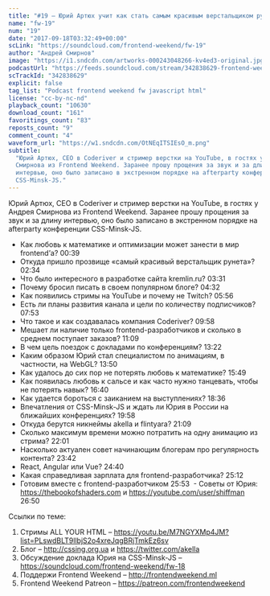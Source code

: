 ```yaml
---
title: "#19 – Юрий Артюх учит как стать самым красивым верстальщиком рунета"
name: "fw-19"
num: "19"
date: "2017-09-18T03:32:49+00:00"
scLink: "https://soundcloud.com/frontend-weekend/fw-19"
author: "Андрей Смирнов"
image: "https://i1.sndcdn.com/artworks-000243048266-kv4ed3-original.jpg"
podcastUrl: "https://feeds.soundcloud.com/stream/342838629-frontend-weekend-fw-19.m4a"
scTrackId: "342838629"
explicit: false
tag_list: "Podcast frontend weekend fw javascript html"
license: "cc-by-nc-nd"
playback_count: "10630"
download_count: "161"
favoritings_count: "83"
reposts_count: "9"
comment_count: "4"
waveform_url: "https://w1.sndcdn.com/OtNEqITSIEsO_m.png"
subtitle:
  "Юрий Артюх, CEO в Coderiver и стример верстки на YouTube, в гостях у Андрея
  Смирнова из Frontend Weekend. Заранее прошу прощения за звук и за длину
  интервью, оно было записано в экстренном порядке на afterparty конференции
  CSS-Minsk-JS."
---
```


Юрий Артюх, CEO в Coderiver и стример верстки на YouTube, в гостях у Андрея
Смирнова из Frontend Weekend. Заранее прошу прощения за звук и за длину
интервью, оно было записано в экстренном порядке на afterparty конференции
CSS-Minsk-JS.

- Как любовь к математике и оптимизации может занести в мир frontend’а?
  <timecode sec="39">00:39</timecode>
- Откуда пришло прозвище «самый красивый верстальщик рунета»?
  <timecode sec="154">02:34</timecode>
- Что было интересного в разработке сайта kremlin.ru?
  <timecode sec="211">03:31</timecode>
- Почему бросил писать в своем популярном блоге?
  <timecode sec="272">04:32</timecode>
- Как появились стримы на YouTube и почему не Twitch?
  <timecode sec="356">05:56</timecode>
- Есть ли планы развития канала и цели по количеству подписчиков?
  <timecode sec="473">07:53</timecode>
- Что такое и как создавалась компания Coderiver?
  <timecode sec="598">09:58</timecode>
- Мешает ли наличие только frontend-разработчиков и сколько в среднем поступает
  заказов? <timecode sec="669">11:09</timecode>
- В чем цель поездок с докладами по конференциям?
  <timecode sec="802">13:22</timecode>
- Каким образом Юрий стал специалистом по анимациям, в частности, на WebGL?
  <timecode sec="830">13:50</timecode>
- Как удалось до сих пор не потерять любовь к математике?
  <timecode sec="949">15:49</timecode>
- Как появилась любовь к сальсе и как часто нужно танцевать, чтобы не потерять
  навык? <timecode sec="1000">16:40</timecode>
- Как удается бороться с заиканием на выступлениях?
  <timecode sec="1116">18:36</timecode>
- Впечатления от CSS-Minsk-JS и ждать ли Юрия в России на ближайших
  конференциях? <timecode sec="1198">19:58</timecode>
- Откуда берутся никнеймы akella и flintyara?
  <timecode sec="1269">21:09</timecode>
- Сколько максимум времени можно потратить на одну анимацию из стрима?
  <timecode sec="1321">22:01</timecode>
- Насколько актуален совет начинающим блогерам про регулярность контента?
  <timecode sec="1422">23:42</timecode>
- React, Angular или Vue? <timecode sec="1480">24:40</timecode>
- Какая справедливая зарплата для frontend-разработчика?
  <timecode sec="1512">25:12</timecode>
- Готовим вместе с frontend-разработчиком <timecode sec="1553">25:53</timecode>
   \- Советы от Юрия: <https://thebookofshaders.com> и
  <https://youtube.com/user/shiffman> <timecode sec="1610">26:50</timecode>

Ссылки по теме:

1. Стримы ALL YOUR HTML –
   <https://youtu.be/M7NGYXMp4JM?list=PLswdBLT9llbjS2o4xreJqgBRjTmkEz6sv>
2. Блог – <http://cssing.org.ua> и <https://twitter.com/akella>
3. Обсуждение доклада Юрия на CSS-Minsk-JS –
   <https://soundcloud.com/frontend-weekend/fw-18>
4. Поддержи Frontend Weekend – <http://frontendweekend.ml>
5. Frontend Weekend Patreon – <https://patreon.com/frontendweekend>
